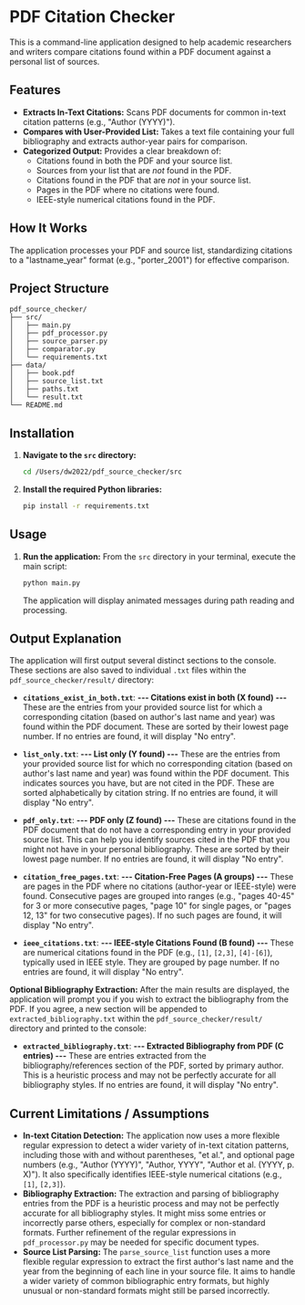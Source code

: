 # PDF Citation Checker

This is a command-line application designed to help academic researchers and writers compare citations found within a PDF document against a personal list of sources.

## Features

*   **Extracts In-Text Citations:** Scans PDF documents for common in-text citation patterns (e.g., "Author (YYYY)").
*   **Compares with User-Provided List:** Takes a text file containing your full bibliography and extracts author-year pairs for comparison.
*   **Categorized Output:** Provides a clear breakdown of:
    *   Citations found in both the PDF and your source list.
    *   Sources from your list that are *not* found in the PDF.
    *   Citations found in the PDF that are *not* in your source list.
    *   Pages in the PDF where no citations were found.
    *   IEEE-style numerical citations found in the PDF.

## How It Works

The application processes your PDF and source list, standardizing citations to a "lastname_year" format (e.g., "porter_2001") for effective comparison.

## Project Structure

```
pdf_source_checker/
├── src/
│   ├── main.py
│   ├── pdf_processor.py
│   ├── source_parser.py
│   ├── comparator.py
│   └── requirements.txt
├── data/
│   ├── book.pdf
│   ├── source_list.txt
│   ├── paths.txt
│   └── result.txt
└── README.md
```

## Installation

1.  **Navigate to the `src` directory:**
    ```bash
    cd /Users/dw2022/pdf_source_checker/src
    ```
2.  **Install the required Python libraries:**
    ```bash
    pip install -r requirements.txt
    ```

## Usage

1.  **Run the application:**
    From the `src` directory in your terminal, execute the main script:
    ```bash
    python main.py
    ```
    The application will display animated messages during path reading and processing.

## Output Explanation

The application will first output several distinct sections to the console. These sections are also saved to individual `.txt` files within the `pdf_source_checker/result/` directory:

*   **`citations_exist_in_both.txt`**: **--- Citations exist in both (X found) ---**
    These are the entries from your provided source list for which a corresponding citation (based on author's last name and year) was found within the PDF document. These are sorted by their lowest page number. If no entries are found, it will display "No entry".

*   **`list_only.txt`**: **--- List only (Y found) ---**
    These are the entries from your provided source list for which no corresponding citation (based on author's last name and year) was found within the PDF document. This indicates sources you have, but are not cited in the PDF. These are sorted alphabetically by citation string. If no entries are found, it will display "No entry".

*   **`pdf_only.txt`**: **--- PDF only (Z found) ---**
    These are citations found in the PDF document that do not have a corresponding entry in your provided source list. This can help you identify sources cited in the PDF that you might not have in your personal bibliography. These are sorted by their lowest page number. If no entries are found, it will display "No entry".

*   **`citation_free_pages.txt`**: **--- Citation-Free Pages (A groups) ---**
    These are pages in the PDF where no citations (author-year or IEEE-style) were found. Consecutive pages are grouped into ranges (e.g., "pages 40-45" for 3 or more consecutive pages, "page 10" for single pages, or "pages 12, 13" for two consecutive pages). If no such pages are found, it will display "No entry".

*   **`ieee_citations.txt`**: **--- IEEE-style Citations Found (B found) ---**
    These are numerical citations found in the PDF (e.g., `[1]`, `[2,3]`, `[4]-[6]`), typically used in IEEE style. They are grouped by page number. If no entries are found, it will display "No entry".

**Optional Bibliography Extraction:**
After the main results are displayed, the application will prompt you if you wish to extract the bibliography from the PDF. If you agree, a new section will be appended to `extracted_bibliography.txt` within the `pdf_source_checker/result/` directory and printed to the console:

*   **`extracted_bibliography.txt`**: **--- Extracted Bibliography from PDF (C entries) ---**
    These are entries extracted from the bibliography/references section of the PDF, sorted by primary author. This is a heuristic process and may not be perfectly accurate for all bibliography styles. If no entries are found, it will display "No entry".

## Current Limitations / Assumptions

*   **In-text Citation Detection:** The application now uses a more flexible regular expression to detect a wider variety of in-text citation patterns, including those with and without parentheses, "et al.", and optional page numbers (e.g., "Author (YYYY)", "Author, YYYY", "Author et al. (YYYY, p. X)"). It also specifically identifies IEEE-style numerical citations (e.g., `[1]`, `[2,3]`).
*   **Bibliography Extraction:** The extraction and parsing of bibliography entries from the PDF is a heuristic process and may not be perfectly accurate for all bibliography styles. It might miss some entries or incorrectly parse others, especially for complex or non-standard formats. Further refinement of the regular expressions in `pdf_processor.py` may be needed for specific document types.
*   **Source List Parsing:** The `parse_source_list` function uses a more flexible regular expression to extract the first author's last name and the year from the beginning of each line in your source file. It aims to handle a wider variety of common bibliographic entry formats, but highly unusual or non-standard formats might still be parsed incorrectly.

